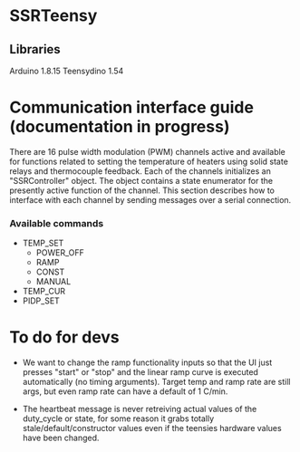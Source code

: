 # SSRTeensy

## Libraries
Arduino 1.8.15
Teensydino 1.54



# Communication interface guide (documentation in progress)

There are 16 pulse width modulation (PWM) channels active and available for functions related to setting the temperature of heaters using solid state relays and thermocouple feedback. Each of the channels initializes an "SSRController" object. The object contains a state enumerator for the presently active function of the channel. This section describes how to interface with each channel by sending messages over a serial connection. 

### Available commands
- TEMP_SET 
    - POWER_OFF
    - RAMP
    - CONST
    - MANUAL
- TEMP_CUR
- PIDP_SET



# To do for devs
- We want to change the ramp functionality inputs so that the UI just presses "start" or "stop" and the linear ramp curve is executed automatically (no timing arguments). Target temp and ramp rate are still args, but even ramp rate can have a default of 1 C/min. 

- The heartbeat message is never retreiving actual values of the duty_cycle or state, for some reason it grabs totally stale/default/constructor values even if the teensies hardware values have been changed. 


